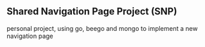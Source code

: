 ## Shared Navigation Page Project (SNP) ##
personal project, using go, beego and mongo to implement a new navigation page
